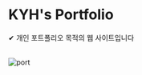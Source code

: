 # KYH's Portfolio

<div>✔︎ 개인 포트폴리오 목적의 웹 사이트입니다</div>
<br/>

![port](https://github.com/novice1993/portfolio2/assets/130083496/06f214c1-a9d7-4af5-a6d9-c906d193137e)
